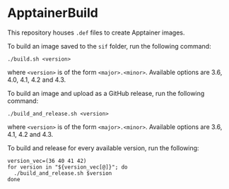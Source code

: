 # ApptainerBuild

This repository houses `.def` files to create Apptainer images.

To build an image saved to the `sif` folder, run the following command:

```
./build.sh <version>
```

where `<version>` is of the form `<major>.<minor>`. Available options are 3.6, 4.0, 4.1, 4.2 and 4.3.

To build an image and upload as a GitHub release, run the following command:

```
./build_and_release.sh <version>
```

where `<version>` is of the form `<major>.<minor>`. Available options are 3.6, 4.1, 4.2 and 4.3.

To build and release for every available version, run the following:
```
version_vec=(36 40 41 42)
for version in "${version_vec[@]}"; do
  ./build_and_release.sh $version
done
```